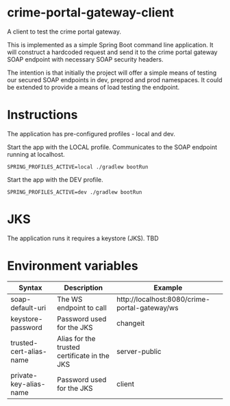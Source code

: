 # crime-portal-gateway-client
A client to test the crime portal gateway.

This is implemented as a simple Spring Boot command line application. It will construct a hardcoded request and send it to the crime portal gateway SOAP endpoint with necessary SOAP security headers. 

The intention is that initially the project will offer a simple means of testing our secured SOAP endpoints in dev, preprod and prod namespaces. It could be extended to provide a means of load testing the endpoint.

# Instructions

The application has pre-configured profiles - local and dev. 

Start the app with the LOCAL profile. Communicates to the SOAP endpoint running at localhost.
```
SPRING_PROFILES_ACTIVE=local ./gradlew bootRun
```

Start the app with the DEV profile. 
```
SPRING_PROFILES_ACTIVE=dev ./gradlew bootRun
```

# JKS

The application runs it requires a keystore (JKS). TBD 

# Environment variables


| Syntax           | Description | Example |
| ---------------- | ----------- |---------
| soap-default-uri | The WS endpoint to call | http://localhost:8080/crime-portal-gateway/ws|
| keystore-password | Password used for the JKS | changeit |
| trusted-cert-alias-name | Alias for the trusted certificate in the JKS | server-public |
| private-key-alias-name | Password used for the JKS | client |

